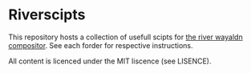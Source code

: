 # Riverscipts
This repository hosts a collection of usefull scipts for
[the river wayaldn compositor](https://github.com/ifreund/river).
See each forder for respective instructions.

All content is licenced under the MIT liscence
(see LISENCE).
